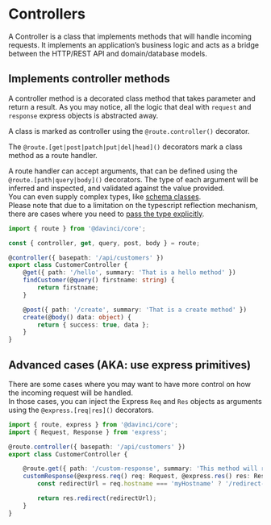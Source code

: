 # Controllers

A Controller is a class that implements methods that will handle incoming requests.
It implements an application’s business logic and acts as a bridge between the HTTP/REST API and domain/database models.

## Implements controller methods

A controller method is a decorated class method that takes parameter and return a result.
As you may notice, all the logic that deal with `request` and `response` express objects is abstracted away.

A class is marked as controller using the `@route.controller()` decorator.

The `@route.[get|post|patch|put|del|head]()` decorators mark a class method as a route handler.

A route handler can accept arguments, that can be defined using the `@route.[path|query|body]()` decorators.
The type of each argument will be inferred and inspected, and validated against the value provided.\
You can even supply complex types, like [schema classes]().\
Please note that due to a limitation on the typescript reflection mechanism, there are cases
where you need to [pass the type explicitly]().

```typescript
import { route } from '@davinci/core';

const { controller, get, query, post, body } = route;

@controller({ basepath: '/api/customers' })
export class CustomerController {
	@get({ path: '/hello', summary: 'That is a hello method' })
	findCustomer(@query() firstname: string) {
		return firstname;
	}

	@post({ path: '/create', summary: 'That is a create method' })
	create(@body() data: object) {
		return { success: true, data };
	}
}
```

## Advanced cases (AKA: use express primitives)

There are some cases where you may want to have more control on how the incoming request
will be handled.\
In those cases, you can inject the Express `Req` and `Res` objects as arguments \
using the `@express.[req|res]()`
decorators.

```typescript
import { route, express } from '@davinci/core';
import { Request, Response } from 'express';

@route.controller({ basepath: '/api/customers' })
export class CustomerController {

	@route.get({ path: '/custom-response', summary: 'This method will redirect' })
	customResponse(@express.req() req: Request, @express.res() res: Response) {
		const redirectUrl = req.hostname === 'myHostname' ? '/redirect-url-1' : '/redirect-url-2';

		return res.redirect(redirectUrl);
	}
}
```

